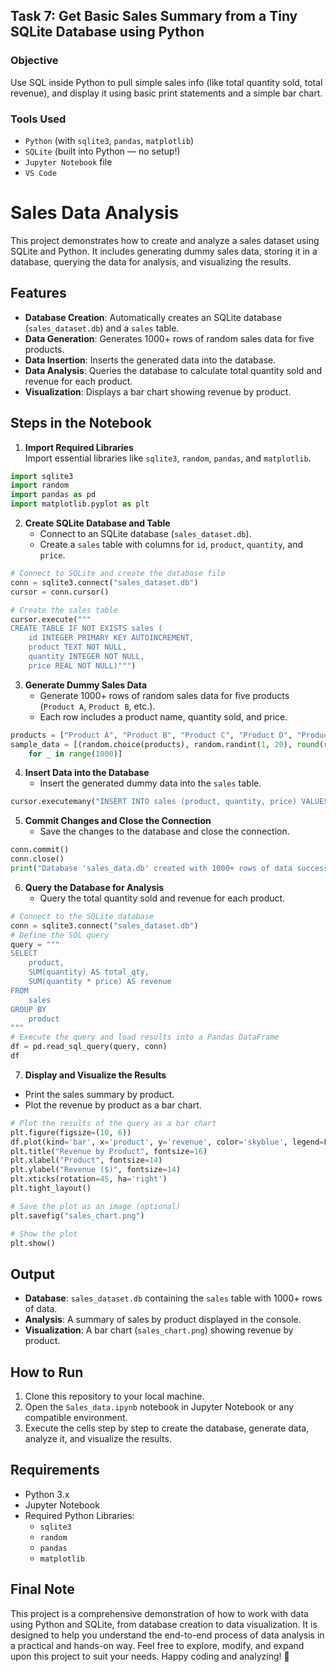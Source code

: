 ## Task 7: Get Basic Sales Summary from a Tiny SQLite Database using Python

### **Objective**
Use SQL inside Python to pull simple sales info (like total quantity sold, total revenue), and
display it using basic print statements and a simple bar chart.
### **Tools Used**
- `Python` (with `sqlite3`, `pandas`, `matplotlib`)
- `SQLite` (built into Python — no setup!)
- `Jupyter Notebook` file
- `VS Code` 

# Sales Data Analysis

This project demonstrates how to create and analyze a sales dataset using SQLite and Python. It includes generating dummy sales data, storing it in a database, querying the data for analysis, and visualizing the results.

## Features

- **Database Creation**: Automatically creates an SQLite database (`sales_dataset.db`) and a `sales` table.
- **Data Generation**: Generates 1000+ rows of random sales data for five products.
- **Data Insertion**: Inserts the generated data into the database.
- **Data Analysis**: Queries the database to calculate total quantity sold and revenue for each product.
- **Visualization**: Displays a bar chart showing revenue by product.

## Steps in the Notebook

1. **Import Required Libraries**  
   Import essential libraries like `sqlite3`, `random`, `pandas`, and `matplotlib`.
```python
import sqlite3
import random
import pandas as pd
import matplotlib.pyplot as plt
```

2. **Create SQLite Database and Table**  
   - Connect to an SQLite database (`sales_dataset.db`).
   - Create a `sales` table with columns for `id`, `product`, `quantity`, and `price`.
```python
# Connect to SQLite and create the database file
conn = sqlite3.connect("sales_dataset.db")
cursor = conn.cursor()

# Create the sales table
cursor.execute("""
CREATE TABLE IF NOT EXISTS sales (
    id INTEGER PRIMARY KEY AUTOINCREMENT,
    product TEXT NOT NULL,
    quantity INTEGER NOT NULL,
    price REAL NOT NULL)""")
```
3. **Generate Dummy Sales Data**  
   - Generate 1000+ rows of random sales data for five products (`Product A`, `Product B`, etc.).
   - Each row includes a product name, quantity sold, and price.
```python
products = ["Product A", "Product B", "Product C", "Product D", "Product E"]
sample_data = [(random.choice(products), random.randint(1, 20), round(random.uniform(5.0, 50.0), 2))
    for _ in range(1000)]
```
4. **Insert Data into the Database**  
   - Insert the generated dummy data into the `sales` table.
```python
cursor.executemany("INSERT INTO sales (product, quantity, price) VALUES (?, ?, ?)", sample_data)
```
5. **Commit Changes and Close the Connection**  
   - Save the changes to the database and close the connection.
```python
conn.commit()
conn.close()
print("Database 'sales_data.db' created with 1000+ rows of data successfully.")

```
6. **Query the Database for Analysis**  
   - Query the total quantity sold and revenue for each product.
```python
# Connect to the SQLite database
conn = sqlite3.connect("sales_dataset.db")
# Define the SQL query
query = """
SELECT 
    product, 
    SUM(quantity) AS total_qty, 
    SUM(quantity * price) AS revenue
FROM 
    sales
GROUP BY 
    product
"""
# Execute the query and load results into a Pandas DataFrame
df = pd.read_sql_query(query, conn)
df
```
7. **Display and Visualize the Results**
- Print the sales summary by product.
- Plot the revenue by product as a bar chart.  
```python
# Plot the results of the query as a bar chart
plt.figure(figsize=(10, 6))
df.plot(kind='bar', x='product', y='revenue', color='skyblue', legend=False)
plt.title("Revenue by Product", fontsize=16)
plt.xlabel("Product", fontsize=14)
plt.ylabel("Revenue ($)", fontsize=14)
plt.xticks(rotation=45, ha='right')
plt.tight_layout()

# Save the plot as an image (optional)
plt.savefig("sales_chart.png")

# Show the plot
plt.show()
```

## Output

- **Database**: `sales_dataset.db` containing the `sales` table with 1000+ rows of data.
- **Analysis**: A summary of sales by product displayed in the console.
- **Visualization**: A bar chart (`sales_chart.png`) showing revenue by product.

## How to Run

1. Clone this repository to your local machine.
2. Open the `Sales_data.ipynb` notebook in Jupyter Notebook or any compatible environment.
3. Execute the cells step by step to create the database, generate data, analyze it, and visualize the results.

## Requirements

- Python 3.x
- Jupyter Notebook
- Required Python Libraries:
  - `sqlite3`
  - `random`
  - `pandas`
  - `matplotlib`
## Final Note
This project is a comprehensive demonstration of how to work with data using Python and SQLite, from database creation to data visualization.
It is designed to help you understand the end-to-end process of data analysis in a practical and hands-on way.
Feel free to explore, modify, and expand upon this project to suit your needs. Happy coding and analyzing! 🚀
